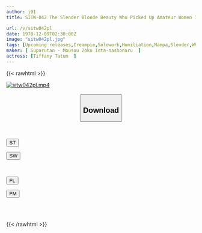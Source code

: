 ```yaml
---
author: j91
title: SITW-042 The Slender Blonde Beauty Who Picked Up Amateur Women In Hungary And Got Them Was A Good-natured Entrepreneur Who Loves Sushi! I Took Advantage Of The Kindness Of A Compassionate Hungarian Woman, Kneeled Down On My Knees, Begged Her, And Had Sex With Her Raw Creampie Www Tiffany Tatum

url: /v/sitw042pl
date: 1970-12-09T02:30:00Z
image: "sitw042pl.jpg"
tags: [Upcoming releases,Creampie,Solowork,Humiliation,Nampa,Slender,White Actress	 ]
maker: [ Suparutan - Mousou Zoku Inta-nashonaru  ]
actress: [Tiffany Tatum  ]
---
```



{{< rawhtml >}}

<div class="video" data-videoid="pending_link_2.html">
    <a href="javascript:;">
        <img src="/v/sitw042pl/sitw042pl.jpg" width="WIDTH" height="HEIGHT" alt="sitw042pl.mp4" loading="lazy">
    </a>
</div>

<script type="text/javascript" src="https://j91.asia/asset/on-demand-pend.js"></script>

<br>
  <link rel="stylesheet" href="https://j91.asia/asset/bs5.css">
  
  <center>
  <button class="btn btn-primary" type="button" data-bs-toggle="collapse" data-bs-target=".multi-collapse" aria-expanded="false" aria-controls="multiCollapseExample1 multiCollapseExample2"><h2>Download</h2></button></center>
</p>
<div class="row">
  <div class="col">
    <div class="collapse multi-collapse" id="multiCollapseExample1">
      <div class="card card-body">
	      	      <br>
<div class="buttons">  
<p><a href="https://j91.asia/pending_link_2.html" target="_blank"><button class="btn-hover color-3"><i class="fa fa-download"></i> ST</button></a></p>
<p><a href="https://j91.asia/pending_link_2.html" target="_blank"><button class="btn-hover color-2"><i class="fa fa-download"></i> SW</button></a></p></div>
    </div>
  </div>
</div>
  <div class="col">
    <div class="collapse multi-collapse" id="multiCollapseExample2">
      <div class="card card-body">
	      <br>
<div class="buttons">
<p><a href="https://j91.asia/pending_link_2.html" target="_blank"><button class="btn-hover color-9"><i class="fa fa-download"></i> FL</button></a></p>
<p><a href="https://j91.asia/pending_link_2.html" target="_blank"><button class="btn-hover color-8"><i class="fa fa-download"></i> FM</button></a></p></div>
<br><br>
      </div>
    </div>
  </div>
</div>

{{< /rawhtml >}}
